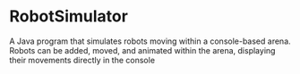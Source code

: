 # RobotSimulator
A Java program that simulates robots moving within a console-based arena. Robots can be added, moved, and animated within the arena, displaying their movements directly in the console
